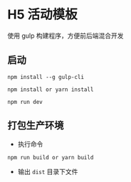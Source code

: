 # H5 活动模板

使用 gulp 构建程序，方便前后端混合开发

## 启动

```
npm install --g gulp-cli

npm install or yarn install

npm run dev
```

## 打包生产环境

- 执行命令

```
npm run build or yarn build
```

- 输出 `dist` 目录下文件